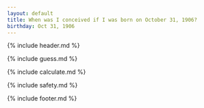 ```yaml
---
layout: default
title: When was I conceived if I was born on October 31, 1906?
birthday: Oct 31, 1906
---
```


{% include header.md %}

{% include guess.md %}

{% include calculate.md %}

{% include safety.md %}

{% include footer.md %}



